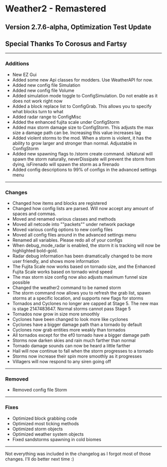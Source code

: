 # Weather2 - Remastered
## Version 2.7.6-alpha, Optimization Test Update
## Special Thanks To Corosus and Fartsy
------------------------------
### Additions
  - New EZ Gui
  - Added some new Api classes for modders. Use WeatherAPI for now.
  - Added new config file Simulation
  - Added new config file Volume
  - Added simulation mode toggle to ConfigSimulation. Do not enable as it does not work right now
  - Added a block replace list to ConfigGrab. This allows you to specify what blocks turn to what
  - Added radar range to ConfigMisc
  - Added the enhanced fujita scale under ConfigStorm
  - Added max storm damage size to ConfigStorm. This adjusts the max size a damage path can be. Increasing this value increases lag
  - Added violent storms to the mod. When a storm is violent, it has the ability to grow larger and stronger than normal. Adjustable in ConfigStorm
  - Added new spawning flags to /storm create command. isNatural will spawn the storm naturally, neverDissipate will prevent the storm from dying, isFirenado will spawn the storm as a firenado
  - Added config descriptions to 99% of configs in the advanced settings menu
------------------------------
### Changes
  - Changed how items and blocks are registered
  - Changed how config lists are parsed. Will now accept any amount of spaces and commas.
  - Moved and renamed various classes and methods
  - Moved all netcode into ""packets"" under network package
  - Moved various config options to new config files
  - Moved all config files around in the advanced settings menu
  - Renamed all variables. Please redo all of your configs
  - When debug_mode_radar is enabled, the storm it is tracking will now be highlighted bold-gold.
  - Radar debug information has been dramatically changed to be more user friendly, and shows more information
  - The Fujita Scale now works based on tornado size, and the Enhanced Fujita Scale works based on tornado wind speed
  - The max storm size config now also adjusts maximum funnel size possible
  - Changed the weather2 command to be named storm
  - The storm command now allows you to refresh the grab list, spawn storms at a specific location, and supports new flags for storms
  - Tornados and Cyclones no longer are capped at Stage 5. The new max is stage 2147483647. Normal storms cannot pass Stage 5
  - Tornados now grow in size more smoothly
  - Cyclones have been changed to look more like cyclones
  - Cyclones have a bigger damage path than a tornado by default
  - Cyclones now grab entities more weakly than tornados
  - All tornados except for the ef0 tornado have a bigger damage path
  - Storms now darken skies and rain much farther than normal
  - Tornado damage sounds can now be heard a little farther
  - Hail will now continue to fall when the storm progresses to a tornado
  - Storms now increase their spin more smoothly as it progresses
  - Villagers will now respond to any siren going off
------------------------------
### Removed
  - Removed config file Storm
------------------------------
### Fixes
  - Optimized block grabbing code
  - Optimized most ticking methods
  - Optimized storm objects
  - Optimized weather system objects
  - Fixed sandstorms spawning in cold biomes
------------------------------
Not everything was included in the changelog as I forgot most of those changes. I'll do better next time :)
